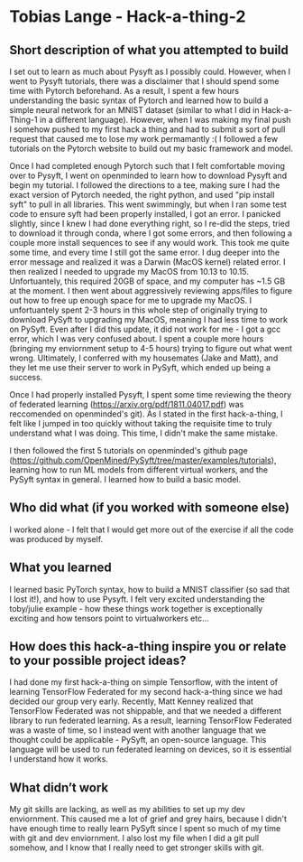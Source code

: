 # Tobias Lange - Hack-a-thing-2

## Short description of what you attempted to build
I set out to learn as much about Pysyft as I possibly could. However, when I went to Pysyft tutorials, there was a disclaimer that I should spend some time with Pytorch beforehand. As a result, I spent a few hours understanding the basic syntax of Pytorch and learned how to build a simple neural network for an MNIST dataset (similar to what I did in Hack-a-Thing-1 in a different language). However, when I was making my final push I somehow pushed to my first hack a thing and had to submit a sort of pull request that caused me to lose my work permamantly :( I followed a few tutorials on the Pytorch website to build out my basic framework and model.

Once I had completed enough Pytorch such that I felt comfortable moving over to Pysyft, I went on openminded to learn how to download Pysyft and begin my tutorial. I followed the directions to a tee, making sure I had the exact version of Pytorch needed, the right python, and used "pip install syft" to pull in all libraries. This went swimmingly, but when I ran some test code to ensure syft had been properly installed, I got an error. I panicked slightly, since I knew I had done everything right, so I re-did the steps, tried to download it through conda, where I got some errors, and then following a couple more install sequences to see if any would work. This took me quite some time, and every time I still got the same error. I dug deeper into the error message and realized it was a Darwin (MacOS kernel) related error. I then realized I needed to upgrade my MacOS from 10.13 to 10.15. Unfortuantely, this required 20GB of space, and my computer has ~1.5 GB at the moment. I then went about aggressively reviewing apps/files to figure out how to free up enough space for me to upgrade my MacOS. I unfortuantely spent 2-3 hours in this whole step of originally trying to download PySyft to upgrading my MacOS, meaning I had less time to work on PySyft. Even after I did this update, it did not work for me - I got a gcc error, which I was very confused about. I spent a couple more hours (bringing my enviornment setup to 4-5 hours) trying to figure out what went wrong. Ultimately, I conferred with my housemates (Jake and Matt), and they let me use their server to work in PySyft, which ended up being a success.

Once I had properly installed Pysyft, I spent some time reviewing the theory of federated learning (https://arxiv.org/pdf/1811.04017.pdf) was reccomended on openminded's git). As I stated in the first hack-a-thing, I felt like I jumped in too quickly without taking the requisite time to truly understand what I was doing. This time, I didn't make the same mistake.

I then followed the first 5 tutorials on openminded's github page (https://github.com/OpenMined/PySyft/tree/master/examples/tutorials), learning how to run ML models from different virtual workers, and the PySyft syntax in general. I learned how to build a basic model.


## Who did what (if you worked with someone else)
I worked alone - I felt that I would get more out of the exercise if all the code was produced by myself.

## What you learned

I learned basic PyTorch syntax, how to build a MNIST classifier (so sad that I lost it!), and how to use Pysyft. I felt very excited understanding the toby/julie example - how these things work together is exceptionally exciting and how tensors point to virtualworkers etc...

## How does this hack-a-thing inspire you or relate to your possible project ideas?
I had done my first hack-a-thing on simple Tensorflow, with the intent of learning TensorFlow Federated for my second hack-a-thing since we had decided our group very early. Recently, Matt Kenney realized that TensorFlow Federated was not shippable, and that we needed a different library to run federated learning. As a result, learning TensorFlow Federated was a waste of time, so I instead went with another language that we thought could be applicable - PySyft, an open-source language. This language will be used to run federated learning on devices, so it is essential I understand how it works.

## What didn’t work
My git skills are lacking, as well as my abilities to set up my dev enviornment. This caused me a lot of grief and grey hairs, because I didn't have enough time to really learn PySyft since I spent so much of my time with git and dev enviornment. I also lost my file when I did a git pull somehow, and I know that I really need to get stronger skills with git.
